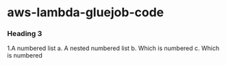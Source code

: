 # aws-lambda-gluejob-code
### Heading 3 ###

1.A numbered list
          a. A nested numbered list
          b. Which is numbered
          c. Which is numbered
